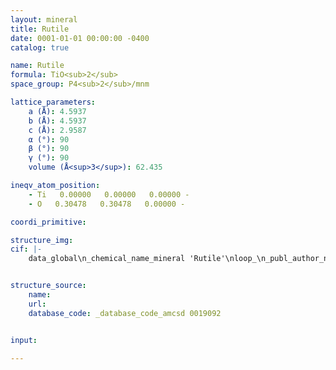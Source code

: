 ```yaml
---
layout: mineral
title: Rutile
date: 0001-01-01 00:00:00 -0400
catalog: true

name: Rutile
formula: TiO<sub>2</sub>
space_group: P4<sub>2</sub>/mnm

lattice_parameters:
    a (Å): 4.5937
    b (Å): 4.5937
    c (Å): 2.9587
    α (°): 90
    β (°): 90
    γ (°): 90
    volume (Å<sup>3</sup>): 62.435

ineqv_atom_position: 
    - Ti   0.00000   0.00000   0.00000 -
    - O   0.30478   0.30478   0.00000 -

coordi_primitive: 

structure_img: 
cif: |-
    data_global\n_chemical_name_mineral 'Rutile'\nloop_\n_publ_author_name\n'Howard C J'\n'Sabine T M'\n'Dickson F'\n_journal_name_full 'Acta Crystallographica, Section B'\n_journal_volume 47 \n_journal_year 1991\n_journal_page_first 462\n_journal_page_last 468\n_publ_section_title\n;\n Structural and thermal parameters for rutile and anatase\n;\n_database_code_amcsd 0019092\n_chemical_compound_source 'Synthetic'\n_chemical_formula_sum 'Ti O2'\n_cell_length_a 4.5937\n_cell_length_b 4.5937\n_cell_length_c 2.9587\n_cell_angle_alpha 90\n_cell_angle_beta 90\n_cell_angle_gamma 90\n_cell_volume 62.435\n_exptl_crystal_density_diffrn      4.249\n_symmetry_space_group_name_H-M 'P 42/m n m'\nloop_\n_space_group_symop_operation_xyz\n  'x,y,z'\n  '-y,-x,z'\n  'y,x,-z'\n  '1/2+y,1/2-x,1/2-z'\n  '1/2-y,1/2+x,1/2+z'\n  '1/2+x,1/2-y,1/2+z'\n  '1/2-x,1/2+y,1/2-z'\n  'x,y,-z'\n  '-x,-y,z'\n  'y,x,z'\n  '-y,-x,-z'\n  '1/2-y,1/2+x,1/2-z'\n  '1/2+y,1/2-x,1/2+z'\n  '1/2-x,1/2+y,1/2+z'\n  '1/2+x,1/2-y,1/2-z'\n  '-x,-y,-z'\nloop_\n_atom_site_label\n_atom_site_fract_x\n_atom_site_fract_y\n_atom_site_fract_z\nTi   0.00000   0.00000   0.00000\nO   0.30478   0.30478   0.00000\nloop_\n_atom_site_aniso_label\n_atom_site_aniso_U_11\n_atom_site_aniso_U_22\n_atom_site_aniso_U_33\n_atom_site_aniso_U_12\n_atom_site_aniso_U_13\n_atom_site_aniso_U_23\nTi 0.00680 -0.00040 0.00000 0.00680 0.00000 0.00460\nO 0.00520 -0.00200 0.00000 0.00520 0.00000 0.00350\n\n


structure_source: 
    name:
    url:
    database_code: _database_code_amcsd 0019092


input:

---
```

